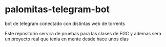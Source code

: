 # palomitas-telegram-bot
bot de telegram conectado con distintas web de torrents

Este repositorio servira de pruebas para las clases de EGC y ademas sera un proyecto real que tenia en mente desde hace unos dias
